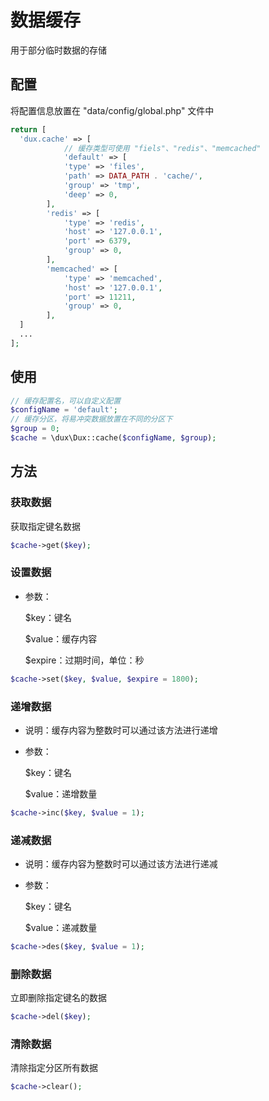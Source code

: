 # 数据缓存

用于部分临时数据的存储

## 配置

将配置信息放置在 "data/config/global.php" 文件中

```php
return [
  'dux.cache' => [
  			// 缓存类型可使用 "fiels"、"redis"、"memcached"
  			'default' => [
            'type' => 'files',
            'path' => DATA_PATH . 'cache/',
            'group' => 'tmp',
            'deep' => 0,
        ],
        'redis' => [
            'type' => 'redis',
            'host' => '127.0.0.1',
            'port' => 6379,
            'group' => 0,
        ],
        'memcached' => [
            'type' => 'memcached',
            'host' => '127.0.0.1',
            'port' => 11211,
            'group' => 0,
        ],
  ]
  ...
];
```

## 使用

```php
// 缓存配置名，可以自定义配置
$configName = 'default';
// 缓存分区，将易冲突数据放置在不同的分区下
$group = 0;
$cache = \dux\Dux::cache($configName, $group);
```

## 方法

### 获取数据

获取指定键名数据

```php
$cache->get($key);
```

### 设置数据

- 参数：

  $key：键名

  $value：缓存内容

  $expire：过期时间，单位：秒

```php
$cache->set($key, $value, $expire = 1800);
```

### 递增数据

- 说明：缓存内容为整数时可以通过该方法进行递增

- 参数：

  $key：键名

  $value：递增数量

```php
$cache->inc($key, $value = 1);
```

### 递减数据

- 说明：缓存内容为整数时可以通过该方法进行递减

- 参数：

  $key：键名

  $value：递减数量

```php
$cache->des($key, $value = 1);
```

### 删除数据

立即删除指定键名的数据

```php
$cache->del($key);
```

### 清除数据

清除指定分区所有数据

```php
$cache->clear();
```

